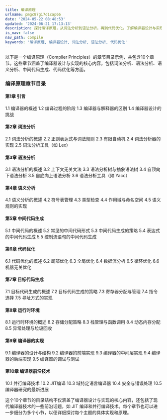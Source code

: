 ```yaml
---
title: 编译原理
urlname: pmgc87gi7d1cap66
date: '2024-05-22 08:48:53'
updated: '2024-06-21 17:13:13'
description: 探讨编译原理，从词法分析到语法分析，再到代码优化。了解编译器设计与实现的核心内容和前沿技术，全面掌握编译器的结构与功能。
is_nav: false
nav_path: compile
keywords: '编译原理, 编译器设计, 词法分析, 语法分析, 代码优化'
---
```

以下是一个编译原理（Compiler Principles）的章节目录示例，共包含10个章节。这些章节涵盖了编译器设计与实现的核心内容，包括词法分析、语法分析、语义分析、中间代码生成、代码优化等方面。

### 编译原理章节目录

#### 第1章 引言

1.1 编译器的概述
1.2 编译过程的阶段
1.3 编译器与解释器的区别
1.4 编译器设计的挑战

#### 第2章 词法分析

2.1 词法分析的概述
2.2 正则表达式与词法规则
2.3 有限自动机
2.4 词法分析器的实现
2.5 词法分析工具（如 Lex）

#### 第3章 语法分析

3.1 语法分析的概述
3.2 上下文无关文法
3.3 语法分析树与抽象语法树
3.4 自顶向下语法分析
3.5 自底向上语法分析
3.6 语法分析工具（如 Yacc）

#### 第4章 语义分析

4.1 语义分析的概述
4.2 符号表管理
4.3 类型检查
4.4 作用域与命名空间
4.5 语义规则的实现

#### 第5章 中间代码生成

5.1 中间代码的概述
5.2 常见的中间代码形式
5.3 中间代码生成的策略
5.4 表达式的中间代码生成
5.5 控制流语句的中间代码生成

#### 第6章 代码优化

6.1 代码优化的概述
6.2 局部优化
6.3 全局优化
6.4 数据流分析
6.5 循环优化
6.6 机器无关优化

#### 第7章 目标代码生成

7.1 目标代码生成的概述
7.2 目标代码生成的策略
7.3 寄存器分配与管理
7.4 指令选择
7.5 寻址方式的实现

#### 第8章 运行时环境

8.1 运行时环境的概述
8.2 存储分配策略
8.3 栈管理与函数调用
8.4 动态内存分配
8.5 异常处理与垃圾回收

#### 第9章 编译器的实现

9.1 编译器的设计与结构
9.2 编译器的前端实现
9.3 编译器的中间层实现
9.4 编译器的后端实现
9.5 编译器的调试与测试

#### 第10章 编译器前沿技术

10.1 并行编译技术
10.2 JIT编译
10.3 域特定语言编译器
10.4 安全与错误处理
10.5 编译器研究的最新进展

这个10个章节的目录结构不仅涵盖了编译器设计与实现的核心内容，还包括了现代编译器技术的一些前沿话题，如 JIT 编译和并行编译技术。每个章节也可以进一步细分为多个小节，以便详细探讨每个主题的具体实现和原理。
